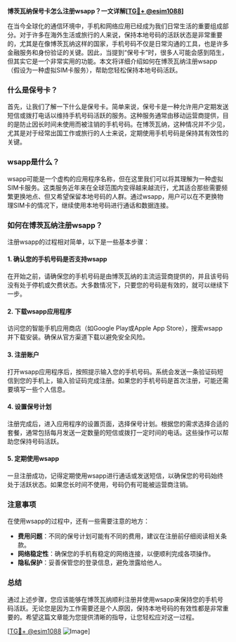 **博茨瓦纳保号卡怎么注册wsapp？一文详解[[TG💪+ @esim1088](https://t.me/s/esim1088)]**

在当今全球化的通信环境中，手机和网络应用已经成为我们日常生活的重要组成部分。对于许多在海外生活或旅行的人来说，保持本地号码的活跃状态是非常重要的，尤其是在像博茨瓦纳这样的国家，手机号码不仅是日常沟通的工具，也是许多金融服务和身份验证的关键。因此，当提到“保号卡”时，很多人可能会感到陌生，但其实它是一个非常实用的功能。本文将详细介绍如何在博茨瓦纳注册wsapp（假设为一种虚拟SIM卡服务），帮助您轻松保持本地号码活跃。

### 什么是保号卡？

首先，让我们了解一下什么是保号卡。简单来说，保号卡是一种允许用户定期发送短信或拨打电话以维持手机号码活跃的服务。这种服务通常由移动运营商提供，目的是防止因长时间未使用而被注销的手机号码。在博茨瓦纳，这种情况并不少见，尤其是对于经常出国工作或旅行的人士来说，定期使用手机号码是保持其有效性的关键。

### wsapp是什么？

wsapp可能是一个虚构的应用程序名称，但在这里我们可以将其理解为一种虚拟SIM卡服务。这类服务近年来在全球范围内变得越来越流行，尤其适合那些需要频繁更换地点、但又希望保留本地号码的人群。通过wsapp，用户可以在不更换物理SIM卡的情况下，继续使用本地号码进行通话和数据连接。

### 如何在博茨瓦纳注册wsapp？

注册wsapp的过程相对简单，以下是一些基本步骤：

#### 1. 确认您的手机号码是否支持wsapp

在开始之前，请确保您的手机号码是由博茨瓦纳的主流运营商提供的，并且该号码没有处于停机或欠费状态。大多数情况下，只要您的号码是有效的，就可以继续下一步。

#### 2. 下载wsapp应用程序

访问您的智能手机应用商店（如Google Play或Apple App Store），搜索wsapp并下载安装。确保从官方渠道下载以避免安全风险。

#### 3. 注册账户

打开wsapp应用程序后，按照提示输入您的手机号码。系统会发送一条验证码短信到您的手机上，输入验证码完成注册。如果您的手机号码是首次注册，可能还需要填写一些个人信息。

#### 4. 设置保号计划

注册完成后，进入应用程序的设置页面，选择保号计划。根据您的需求选择合适的套餐，通常包括每月发送一定数量的短信或拨打一定时间的电话。这些操作可以帮助您保持号码活跃。

#### 5. 定期使用wsapp

一旦注册成功，记得定期使用wsapp进行通话或发送短信，以确保您的号码始终处于活跃状态。如果您长时间不使用，号码仍有可能被运营商注销。

### 注意事项

在使用wsapp的过程中，还有一些需要注意的地方：

- **费用问题**：不同的保号计划可能有不同的费用，建议在注册前仔细阅读相关条款。
- **网络稳定性**：确保您的手机有稳定的网络连接，以便顺利完成各项操作。
- **隐私保护**：妥善保管您的登录信息，避免泄露给他人。

### 总结

通过上述步骤，您应该能够在博茨瓦纳顺利注册并使用wsapp来保持您的手机号码活跃。无论您是因为工作需要还是个人原因，保持本地号码的有效性都是非常重要的。希望这篇文章能为您提供清晰的指导，让您轻松应对这一过程。

[[TG💪+ @esim1088](https://t.me/s/esim1088) ![Image](https://i.postimg.cc/4NQfJmqS/Snipaste-2025-05-13-00-14-12.png)]